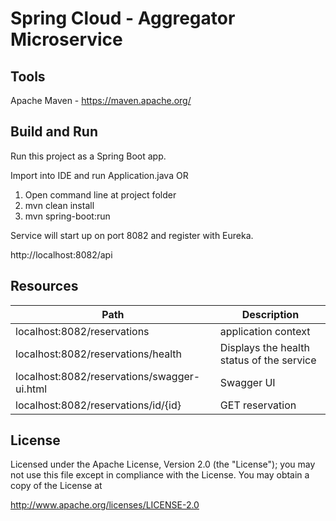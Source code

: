 # Spring Cloud - Aggregator Microservice



## Tools

Apache Maven - https://maven.apache.org/ 



## Build and Run 

Run this project as a Spring Boot app. 

Import into IDE and run Application.java OR 

1. Open command line at project folder 
2. mvn clean install
3. mvn spring-boot:run

Service will start up on port 8082 and register with Eureka.

http://localhost:8082/api



## Resources

| Path             | Description  |
|------------------|--------------|
| localhost:8082/reservations | application context |
| localhost:8082/reservations/health | Displays the health status of the service |
| localhost:8082/reservations/swagger-ui.html | Swagger UI |
| localhost:8082/reservations/id/{id} | GET reservation |



## License

Licensed under the Apache License, Version 2.0 (the "License"); you may not use this file except in compliance with the License. You may obtain a copy of the License at

http://www.apache.org/licenses/LICENSE-2.0